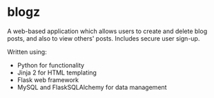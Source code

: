 # blogz

A web-based application which allows users to create and delete blog posts, and also to view others' posts. Includes secure user sign-up.

Written using:
* Python for functionality
* Jinja 2 for HTML templating
* Flask web framework
* MySQL and FlaskSQLAlchemy for data management
